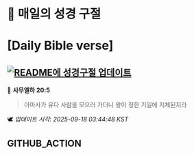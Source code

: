 # 🙏 매일의 성경 구절
# [Daily Bible verse]
## [![README에 성경구절 업데이트](https://github.com/DONGSUKA/first_test/actions/workflows/update-readme-bible.yml/badge.svg)](https://github.com/DONGSUKA/first_test/actions/workflows/update-readme-bible.yml)
<!-- START_BIBLE_VERSE -->
📖 **사무엘하 20:5**
> 아마사가 유다 사람을 모으러 가더니 왕이 정한 기일에 지체된지라

🕊️ _업데이트 시각: 2025-09-18 03:44:48 KST_
  <!-- END_BIBLE_VERSE -->
## GITHUB_ACTION
